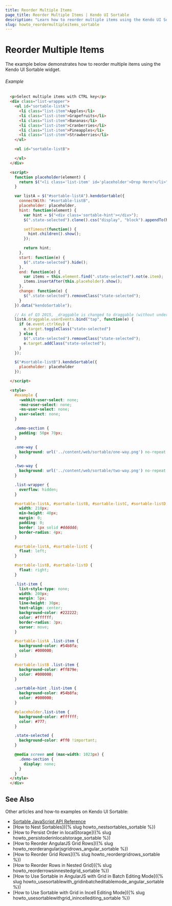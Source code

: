 ```yaml
---
title: Reorder Multiple Items
page_title: Reorder Multiple Items | Kendo UI Sortable
description: "Learn how to reorder multiple items using the Kendo UI Sortable widget."
slug: howto_reordermultipleitems_sortable
---
```


# Reorder Multiple Items

The example below demonstrates how to reorder multiple items using the Kendo UI Sortable widget.

###### Example

```html
  <p>Select multiple items with CTRL key</p>
  <div class="list-wrapper">
    <ul id="sortable-listA">
      <li class="list-item">Apples</li>
      <li class="list-item">Grapefruits</li>
      <li class="list-item">Bananas</li>
      <li class="list-item">Cranberries</li>
      <li class="list-item">Pineapples</li>
      <li class="list-item">Strawberries</li>
    </ul>

    <ul id="sortable-listB">

    </ul>
  </div>

  <script>
    function placeholder(element) {
      return $("<li class='list-item' id='placeholder'>Drop Here!</li>");
    }

    var listA = $("#sortable-listA").kendoSortable({
      connectWith: "#sortable-listB",
      placeholder: placeholder,
      hint: function(element) {
        var hint = $("<div class='sortable-hint'></div>");
        $(".state-selected").clone().css("display", "block").appendTo(hint);

        setTimeout(function() {
          hint.children().show();
        });

        return hint;
      },
      start: function(e) {
        $(".state-selected").hide();
      },
      end: function(e) {
        var items = this.element.find(".state-selected").not(e.item);
        items.insertAfter(this.placeholder).show();
      },
      change: function(e) {
        $(".state-selected").removeClass("state-selected");
      }
    }).data("kendoSortable");

    // As of Q3 2015, _draggable is changed to draggable (without underscore).
    listA.draggable.userEvents.bind("tap", function(e) {
      if (e.event.ctrlKey) {
        e.target.toggleClass("state-selected")  
      } else {
        $(".state-selected").removeClass("state-selected");
        e.target.addClass("state-selected");
      }
    });

    $("#sortable-listB").kendoSortable({
      placeholder: placeholder
    });

  </script>

  <style>
    #example {
      -webkit-user-select: none;
      -moz-user-select: none;
      -ms-user-select: none;
      user-select: none;
    }

    .demo-section {
      padding: 50px 70px;
    }

    .one-way {
      background: url('../content/web/sortable/one-way.png') no-repeat 50% 50%;
    }

    .two-way {
      background: url('../content/web/sortable/two-way.png') no-repeat 50% 50%;
    }

    .list-wrapper {
      overflow: hidden;
    }

    #sortable-listA, #sortable-listB, #sortable-listC, #sortable-listD, .sortable-hint {
      width: 210px;
      min-height: 40px;
      margin: 0;
      padding: 0;
      border: 1px solid #dddddd;
      border-radius: 4px;
    }

    #sortable-listA, #sortable-listC {
      float: left;
    }

    #sortable-listB, #sortable-listD {
      float: right;
    }

    .list-item {
      list-style-type: none;
      width: 200px;
      margin: 5px;
      line-height: 30px;
      text-align: center;
      background-color: #222222;
      color: #ffffff;
      border-radius: 3px;
      cursor: move;
    }

    #sortable-listA .list-item {
      background-color: #54b8fa;
      color: #000000;
    }

    #sortable-listB .list-item {
      background-color: #ff879e;
      color: #000000;
    }

    .sortable-hint .list-item {
      background-color: #54b8fa;
      color: #000000;
    }

    #placeholder.list-item {
      background-color: #ffffff;
      color: #777;
    }

    .state-selected {
      background-color: #ff0 !important;
    }

    @media screen and (max-width: 1023px) {
      .demo-section {
        display: none;
      }
    }
  </style>
  </div>
```

## See Also

Other articles and how-to examples on Kendo UI Sortable:

* [Sortable JavaScript API Reference](/api/javascript/ui/sortable)
* [How to Nest Sortables]({% slug howto_nestsortables_sortable %})
* [How to Persist Order in localStorage]({% slug howto_persistoderinlocalstorage_sortable %})
* [How to Reorder AngularJS Grid Rows]({% slug howto_reorderangularjsgridrows_angular_sortable %})
* [How to Reorder Grid Rows]({% slug howto_reordergridrows_sortable %})
* [How to Reorder Rows in Nested Grid]({% slug howto_reorderrowsinnestedgrid_sortable %})
* [How to Use Sortable in AngularJS with Grid in Batch Editing Mode]({% slug howto_usesortablewith_gridinbatcheditablemode_angular_sortable %})
* [How to Use Sortable with Grid in Incell Editing Mode]({% slug howto_usesortablewithgrid_inincellediting_sortable %})
